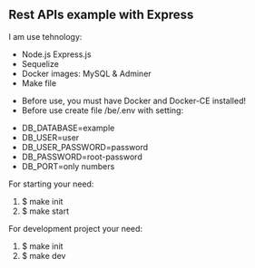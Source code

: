 ## Rest APIs example with Express

I am use tehnology:
  - Node.js Express.js
  - Sequelize
  - Docker images: MySQL & Adminer
  - Make file

* Before use, you must have Docker and Docker-CE installed!
* Before use create file /be/.env with setting:
- DB_DATABASE=example
- DB_USER=user
- DB_USER_PASSWORD=password
- DB_PASSWORD=root-password
- DB_PORT=only numbers

For starting your need:
  1) $ make init
  2) $ make start

For development project your need:
  1) $ make init
  2) $ make dev
